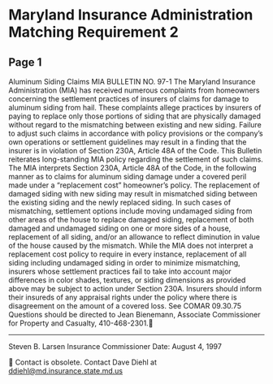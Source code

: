 # Maryland Insurance Administration Matching Requirement 2

## Page 1

Aluminum Siding Claims
MIA BULLETIN NO. 97-1
The Maryland Insurance Administration (MIA) has received numerous complaints
from homeowners concerning the settlement practices of insurers of claims for damage to
aluminum siding from hail. These complaints allege practices by insurers of paying to
replace only those portions of siding that are physically damaged without regard to the
mismatching between existing and new siding. Failure to adjust such claims in accordance
with policy provisions or the company’s own operations or settlement guidelines may result
in a finding that the insurer is in violation of Section 230A, Article 48A of the Code. This
Bulletin reiterates long-standing MIA policy regarding the settlement of such claims.
The MIA interprets Section 230A, Article 48A of the Code, in the following manner
as to claims for aluminum siding damage under a covered peril made under a “replacement
cost” homeowner’s policy. The replacement of damaged siding with new siding may result in
mismatched siding between the existing siding and the newly replaced siding. In such cases
of mismatching, settlement options include moving undamaged siding from other areas of the
house to replace damaged siding, replacement of both damaged and undamaged siding on
one or more sides of a house, replacement of all siding, and/or an allowance to reflect
diminution in value of the house caused by the mismatch. While the MIA does not interpret a
replacement cost policy to require in every instance, replacement of all siding including
undamaged siding in order to minimize mismatching, insurers whose settlement practices fail
to take into account major differences in color shades, textures, or siding dimensions as
provided above may be subject to action under Section 230A.
Insurers should inform their insureds of any appraisal rights under the policy where
there is disagreement on the amount of a covered loss. See COMAR 09.30.75
Questions should be directed to Jean Bienemann, Associate Commissioner for
Property and Casualty, 410-468-2301.
__________________________
Steven B. Larsen
                                                Insurance Commissioner
Date:  August 4, 1997
                                               
 Contact is obsolete.  Contact Dave Diehl at ddiehl@md.insurance.state.md.us

